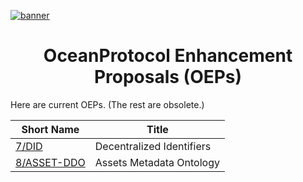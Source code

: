 [![banner](doc/img/repo-banner@2x.png)](https://oceanprotocol.com)

<h1 align="center">OceanProtocol Enhancement Proposals (OEPs)</h1>

Here are current OEPs. (The rest are obsolete.)

Short Name       | Title                                             
-----------------|------------------------------------------
[7/DID](7/v0.3/README.md)       | Decentralized Identifiers                            
[8/ASSET-DDO](8/v0.5/README.md) | Assets Metadata Ontology                                             
